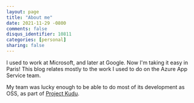 ```yaml
---
layout: page
title: "About me"
date: 2021-11-29 -0800
comments: false
disqus_identifier: 10811
categories: [personal]
sharing: false
---
```


I used to work at Microsoft, and later at Google. Now I'm taking it easy in Paris! This blog relates mostly to the work I used to do on the Azure App Service team.

My team was lucky enough to be able to do most of its development as OSS, as part of [Project Kudu](https://github.com/projectkudu/kudu).
